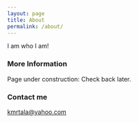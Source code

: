 ```yaml
---
layout: page
title: About
permalink: /about/
---
```


I am who I am!

### More Information

Page under construction: Check back later.

### Contact me

[kmrtala@yahoo.com](mailto:kmurtala@yahoo.com)
